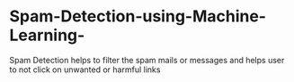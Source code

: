 # Spam-Detection-using-Machine-Learning-
Spam Detection helps to filter the spam mails or messages and helps user to not click on unwanted or harmful links
